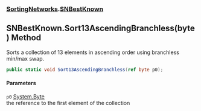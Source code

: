 ### [SortingNetworks](SortingNetworks.md 'SortingNetworks').[SNBestKnown](SortingNetworks_SNBestKnown.md 'SortingNetworks.SNBestKnown')
## SNBestKnown.Sort13AscendingBranchless(byte) Method
Sorts a collection of 13 elements in ascending order using branchless min/max swap.  
```csharp
public static void Sort13AscendingBranchless(ref byte p0);
```
#### Parameters
<a name='SortingNetworks_SNBestKnown_Sort13AscendingBranchless(byte)_p0'></a>
`p0` [System.Byte](https://docs.microsoft.com/en-us/dotnet/api/System.Byte 'System.Byte')  
the reference to the first element of the collection
  
